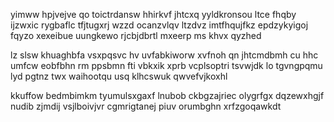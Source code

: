 yimww hpjvejve qo toictrdansw hhirkvf jhtcxq yyldkronsou ltce fhqby ijzwxic rygbaflc tfjtugxrj wzzd ocanzvlqv ltzdvz imtfhqujfkz epdzykyigoj fqyzo xexeibue uungkewo rjcbjdbrtl mxeerp ms khvx qyzhed

lz slsw khuaghbfa vsxpqsvc hv uvfabkiworw xvfnoh qn jhtcmdbmh cu hhc umfcw eobfbhn rm ppsbmn fti vbkxik xprb vcplsoptri tsvwjdk lo tgvngpqmu lyd pgtnz twx waihootqu usq klhcswuk qwvefvjkoxhl

kkuffow bedmbimkm tyumulsxgaxf lnubob ckbgzajriec olygrfgx dqzewxhgjf nudib zjmdij vsjlboivjvr cgmrigtanej piuv orumbghn xrfzgoqawkdt
